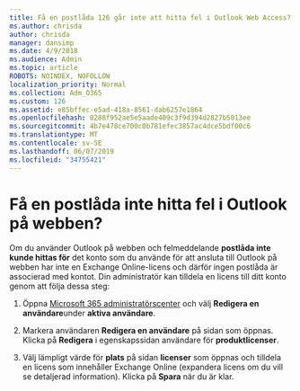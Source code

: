 ```yaml
---
title: Få en postlåda 126 går inte att hitta fel i Outlook Web Access?
ms.author: chrisda
author: chrisda
manager: dansimp
ms.date: 4/9/2018
ms.audience: Admin
ms.topic: article
ROBOTS: NOINDEX, NOFOLLOW
localization_priority: Normal
ms.collection: Adm_O365
ms.custom: 126
ms.assetid: e85bffec-e5ad-418a-8561-dab6257e1864
ms.openlocfilehash: 0288f952ae5e5aade409c3f9d394d2827b5013ee
ms.sourcegitcommit: 4b7e478ce700c0b781efec3857ac4dce5bdf00c6
ms.translationtype: MT
ms.contentlocale: sv-SE
ms.lasthandoff: 06/07/2019
ms.locfileid: "34755421"
---
```

# <a name="getting-a-mailbox-not-found-error-in-outlook-on-the-web"></a>Få en postlåda inte hitta fel i Outlook på webben?

Om du använder Outlook på webben och felmeddelande **postlåda inte kunde hittas för** det konto som du använde för att ansluta till Outlook på webben har inte en Exchange Online-licens och därför ingen postlåda är associerad med kontot. Din administratör kan tilldela en licens till ditt konto genom att följa dessa steg:

1. Öppna [Microsoft 365 administratörscenter](https://portal.office.com/adminportal/home#/homepage) och välj **Redigera en användare**under **aktiva användare**.

2. Markera användaren **Redigera en användare** på sidan som öppnas. Klicka på **Redigera** i egenskapssidan användare för **produktlicenser**.

3. Välj lämpligt värde för **plats** på sidan **licenser** som öppnas och tilldela en licens som innehåller Exchange Online (expandera licens om du vill se detaljerad information). Klicka på **Spara** när du är klar.

